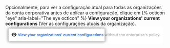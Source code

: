 Opcionalmente, para ver a configuração atual para todas as organizações da conta corporativa antes de aplicar a configuração, clique em {% octicon "eye" aria-label="The eye octicon" %} **View your organizations' current configurations** (Ver as configurações atuais da organização). ![Link para visualizar a configuração de política atual para as organizações do negócio](/assets/images/help/business-accounts/view-current-policy-implementation-link.png)
